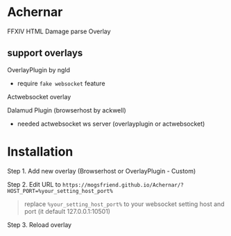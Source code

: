 # Achernar
FFXIV HTML Damage parse Overlay

## support overlays
OverlayPlugin by ngld
- require `fake websocket` feature

Actwebsocket overlay

Dalamud Plugin (browserhost by ackwell)
- needed actwebsocket ws server (overlayplugin or actwebsocket)

# Installation
Step 1. Add new overlay (Browserhost or OverlayPlugin - Custom)

Step 2. Edit URL to `https://mogsfriend.github.io/Achernar/?HOST_PORT=%your_setting_host_port%`
> replace `%your_setting_host_port%` to your websocket setting host and port (it default 127.0.0.1:10501)

Step 3. Reload overlay

